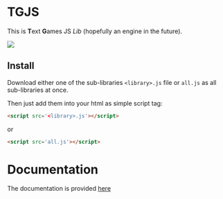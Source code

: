 TGJS
=========

This is **T**ext **G**ames JS _Lib_ (hopefully an engine in the future).

![](https://img.shields.io/github/commits-since/SkillGG/TGJS/v0.0.svg)

Install
--------

Download either one of the sub-libraries `<library>.js` file 
or `all.js` as all sub-libraries at once.

Then just add them into your html as simple script tag:

```html
<script src='<library>.js'></script>
```
or
```html
<script src='all.js'></script>
```

Documentation
=========

The documentation is provided [here](/Doc/doc.md)
